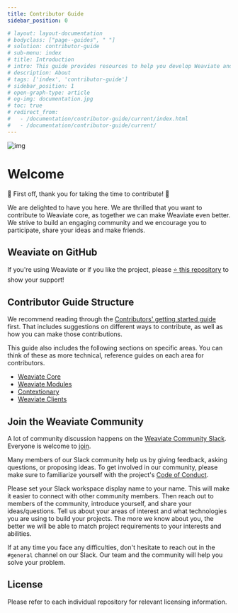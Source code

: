 ```yaml
---
title: Contributor Guide
sidebar_position: 0

# layout: layout-documentation
# bodyclass: ["page--guides", " "]
# solution: contributor-guide
# sub-menu: index
# title: Introduction
# intro: This guide provides resources to help you develop Weaviate and its related offerings.
# description: About
# tags: ['index', 'contributor-guide']
# sidebar_position: 1
# open-graph-type: article
# og-img: documentation.jpg
# toc: true
# redirect_from:
#   - /documentation/contributor-guide/current/index.html
#   - /documentation/contributor-guide/current/
---
```


![img](/img/contributor-guide/Weaviate.png)

# Welcome

🎉 First off, thank you for taking the time to contribute! 🎉

We are delighted to have you here. We are thrilled that you want to contribute to Weaviate core, as together we can make Weaviate even better. We strive to build an engaging community and we encourage you to participate, share your ideas and make friends.

##  Weaviate on GitHub

If you're using Weaviate or if you like the project, please <a href="https://github.com/semi-technologies/weaviate">⭐ this repository</a>  to show your support!

## Contributor Guide Structure

We recommend reading through the [Contributors' getting started guide](./getting-started/index.md) first. That includes suggestions on different ways to contribute, as well as how you can make those contributions.

This guide also includes the following sections on specific areas. You can think of these as more technical, reference guides on each area for contributors.
- [Weaviate Core](./weaviate-core/index.md)
- [Weaviate Modules](./weaviate-modules/index.md)
- [Contextionary](./contextionary/index.md)
- [Weaviate Clients](./weaviate-clients/index.md)

## Join the Weaviate Community

A lot of community discussion happens on the [Weaviate Community Slack](https://join.slack.com/t/weaviate/shared_invite/zt-goaoifjr-o8FuVz9b1HLzhlUfyfddhw). Everyone is welcome to [join](https://join.slack.com/t/weaviate/shared_invite/zt-goaoifjr-o8FuVz9b1HLzhlUfyfddhw).

Many members of our Slack community help us by giving feedback, asking questions, or proposing ideas. To get involved in our community, please make sure to familiarize yourself with the project's [Code of Conduct](https://www.semi.technology/playbooks/misc/code-of-conduct.html).

Please set your Slack workspace display name to your name. This will make it easier to connect with other community members. Then reach out to members of the community, introduce yourself, and share your ideas/questions. Tell us about your areas of interest and what technologies you are using to build your projects. The more we know about you, the better we will be able to match project requirements to your interests and abilities.

If at any time you face any difficulties, don't hesitate to reach out in the `#general` channel on our Slack. Our team and the community will help you solve your problem.

## License

Please refer to each individual repository for relevant licensing information.
